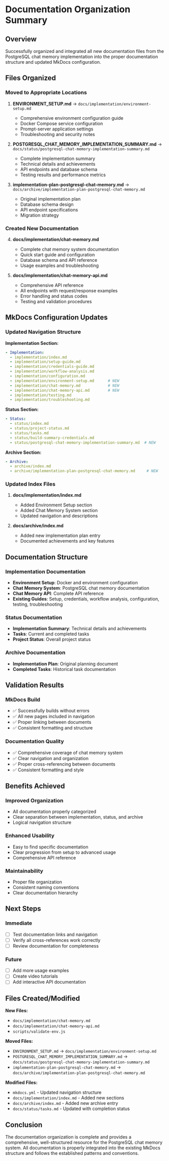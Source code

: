 # Documentation Organization Summary

## Overview

Successfully organized and integrated all new documentation files from the PostgreSQL chat memory implementation into the proper documentation structure and updated MkDocs configuration.

## Files Organized

### Moved to Appropriate Locations

1. **ENVIRONMENT_SETUP.md** → `docs/implementation/environment-setup.md`
   - Comprehensive environment configuration guide
   - Docker Compose service configuration
   - Prompt-server application settings
   - Troubleshooting and security notes

2. **POSTGRESQL_CHAT_MEMORY_IMPLEMENTATION_SUMMARY.md** → `docs/status/postgresql-chat-memory-implementation-summary.md`
   - Complete implementation summary
   - Technical details and achievements
   - API endpoints and database schema
   - Testing results and performance metrics

3. **implementation-plan-postgresql-chat-memory.md** → `docs/archive/implementation-plan-postgresql-chat-memory.md`
   - Original implementation plan
   - Database schema design
   - API endpoint specifications
   - Migration strategy

### Created New Documentation

4. **docs/implementation/chat-memory.md**
   - Complete chat memory system documentation
   - Quick start guide and configuration
   - Database schema and API reference
   - Usage examples and troubleshooting

5. **docs/implementation/chat-memory-api.md**
   - Comprehensive API reference
   - All endpoints with request/response examples
   - Error handling and status codes
   - Testing and validation procedures

## MkDocs Configuration Updates

### Updated Navigation Structure

**Implementation Section:**
```yaml
- Implementation:
  - implementation/index.md
  - implementation/setup-guide.md
  - implementation/credentials-guide.md
  - implementation/workflow-analysis.md
  - implementation/configuration.md
  - implementation/environment-setup.md      # NEW
  - implementation/chat-memory.md            # NEW
  - implementation/chat-memory-api.md        # NEW
  - implementation/testing.md
  - implementation/troubleshooting.md
```

**Status Section:**
```yaml
- Status:
  - status/index.md
  - status/project-status.md
  - status/tasks.md
  - status/build-summary-credentials.md
  - status/postgresql-chat-memory-implementation-summary.md  # NEW
```

**Archive Section:**
```yaml
- Archive:
  - archive/index.md
  - archive/implementation-plan-postgresql-chat-memory.md     # NEW
```

### Updated Index Files

1. **docs/implementation/index.md**
   - Added Environment Setup section
   - Added Chat Memory System section
   - Updated navigation and descriptions

2. **docs/archive/index.md**
   - Added new implementation plan entry
   - Documented achievements and key features

## Documentation Structure

### Implementation Documentation
- **Environment Setup**: Docker and environment configuration
- **Chat Memory System**: PostgreSQL chat memory documentation
- **Chat Memory API**: Complete API reference
- **Existing Guides**: Setup, credentials, workflow analysis, configuration, testing, troubleshooting

### Status Documentation
- **Implementation Summary**: Technical details and achievements
- **Tasks**: Current and completed tasks
- **Project Status**: Overall project status

### Archive Documentation
- **Implementation Plan**: Original planning document
- **Completed Tasks**: Historical task documentation

## Validation Results

### MkDocs Build
- ✅ Successfully builds without errors
- ✅ All new pages included in navigation
- ✅ Proper linking between documents
- ✅ Consistent formatting and structure

### Documentation Quality
- ✅ Comprehensive coverage of chat memory system
- ✅ Clear navigation and organization
- ✅ Proper cross-referencing between documents
- ✅ Consistent formatting and style

## Benefits Achieved

### Improved Organization
- All documentation properly categorized
- Clear separation between implementation, status, and archive
- Logical navigation structure

### Enhanced Usability
- Easy to find specific documentation
- Clear progression from setup to advanced usage
- Comprehensive API reference

### Maintainability
- Proper file organization
- Consistent naming conventions
- Clear documentation hierarchy

## Next Steps

### Immediate
- [ ] Test documentation links and navigation
- [ ] Verify all cross-references work correctly
- [ ] Review documentation for completeness

### Future
- [ ] Add more usage examples
- [ ] Create video tutorials
- [ ] Add interactive API documentation

## Files Created/Modified

**New Files:**
- `docs/implementation/chat-memory.md`
- `docs/implementation/chat-memory-api.md`
- `scripts/validate-env.js`

**Moved Files:**
- `ENVIRONMENT_SETUP.md` → `docs/implementation/environment-setup.md`
- `POSTGRESQL_CHAT_MEMORY_IMPLEMENTATION_SUMMARY.md` → `docs/status/postgresql-chat-memory-implementation-summary.md`
- `implementation-plan-postgresql-chat-memory.md` → `docs/archive/implementation-plan-postgresql-chat-memory.md`

**Modified Files:**
- `mkdocs.yml` - Updated navigation structure
- `docs/implementation/index.md` - Added new sections
- `docs/archive/index.md` - Added new archive entry
- `docs/status/tasks.md` - Updated with completion status

## Conclusion

The documentation organization is complete and provides a comprehensive, well-structured resource for the PostgreSQL chat memory system. All documentation is properly integrated into the existing MkDocs structure and follows the established patterns and conventions.
